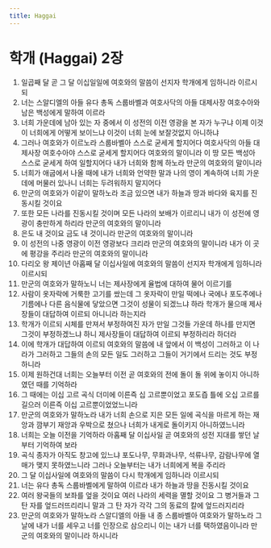 ```yaml
---
title: Haggai
---
```


# 학개 (Haggai) 2장
1. 일곱째 달 곧 그 달 이십일일에 여호와의 말씀이 선지자 학개에게 임하니라 이르시되
1. 너는 스알디엘의 아들 유다 총독 스룹바벨과 여호사닥의 아들 대제사장 여호수아와 남은 백성에게 말하여 이르라
1. 너희 가운데에 남아 있는 자 중에서 이 성전의 이전 영광을 본 자가 누구냐 이제 이것이 너희에게 어떻게 보이느냐 이것이 너희 눈에 보잘것없지 아니하냐
1. 그러나 여호와가 이르노라 스룹바벨아 스스로 굳세게 할지어다 여호사닥의 아들 대제사장 여호수아야 스스로 굳세게 할지어다 여호와의 말이니라 이 땅 모든 백성아 스스로 굳세게 하여 일할지어다 내가 너희와 함께 하노라 만군의 여호와의 말이니라
1. 너희가 애굽에서 나올 때에 내가 너희와 언약한 말과 나의 영이 계속하여 너희 가운데에 머물러 있나니 너희는 두려워하지 말지어다
1. 만군의 여호와가 이같이 말하노라 조금 있으면 내가 하늘과 땅과 바다와 육지를 진동시킬 것이요
1. 또한 모든 나라를 진동시킬 것이며 모든 나라의 보배가 이르리니 내가 이 성전에 영광이 충만하게 하리라 만군의 여호와의 말이니라
1. 은도 내 것이요 금도 내 것이니라 만군의 여호와의 말이니라
1. 이 성전의 나중 영광이 이전 영광보다 크리라 만군의 여호와의 말이니라 내가 이 곳에 평강을 주리라 만군의 여호와의 말이니라
1. 다리오 왕 제이년 아홉째 달 이십사일에 여호와의 말씀이 선지자 학개에게 임하니라 이르시되
1. 만군의 여호와가 말하노니 너는 제사장에게 율법에 대하여 물어 이르기를
1. 사람이 옷자락에 거룩한 고기를 쌌는데 그 옷자락이 만일 떡에나 국에나 포도주에나 기름에나 다른 음식물에 닿았으면 그것이 성물이 되겠느냐 하라 학개가 물으매 제사장들이 대답하여 이르되 아니니라 하는지라
1. 학개가 이르되 시체를 만져서 부정하여진 자가 만일 그것들 가운데 하나를 만지면 그것이 부정하겠느냐 하니 제사장들이 대답하여 이르되 부정하리라 하더라
1. 이에 학개가 대답하여 이르되 여호와의 말씀에 내 앞에서 이 백성이 그러하고 이 나라가 그러하고 그들의 손의 모든 일도 그러하고 그들이 거기에서 드리는 것도 부정하니라
1. 이제 원하건대 너희는 오늘부터 이전 곧 여호와의 전에 돌이 돌 위에 놓이지 아니하였던 때를 기억하라
1. 그 때에는 이십 고르 곡식 더미에 이른즉 십 고르뿐이었고 포도즙 틀에 오십 고르를 길으러 이른즉 이십 고르뿐이었었느니라
1. 만군의 여호와가 말하노라 내가 너희 손으로 지은 모든 일에 곡식을 마르게 하는 재앙과 깜부기 재앙과 우박으로 쳤으나 너희가 내게로 돌이키지 아니하였느니라
1. 너희는 오늘 이전을 기억하라 아홉째 달 이십사일 곧 여호와의 성전 지대를 쌓던 날부터 기억하여 보라
1. 곡식 종자가 아직도 창고에 있느냐 포도나무, 무화과나무, 석류나무, 감람나무에 열매가 맺지 못하였느니라 그러나 오늘부터는 내가 너희에게 복을 주리라
1. 그 달 이십사일에 여호와의 말씀이 다시 학개에게 임하니라 이르시되
1. 너는 유다 총독 스룹바벨에게 말하여 이르라 내가 하늘과 땅을 진동시킬 것이요
1. 여러 왕국들의 보좌를 엎을 것이요 여러 나라의 세력을 멸할 것이요 그 병거들과 그 탄 자를 엎드러뜨리리니 말과 그 탄 자가 각각 그의 동료의 칼에 엎드러지리라
1. 만군의 여호와가 말하노라 스알디엘의 아들 내 종 스룹바벨아 여호와가 말하노라 그 날에 내가 너를 세우고 너를 인장으로 삼으리니 이는 내가 너를 택하였음이니라 만군의 여호와의 말이니라 하시니라